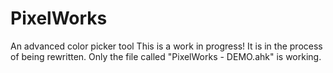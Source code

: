 # PixelWorks
An advanced color picker tool
This is a work in progress! It is in the process of being rewritten. Only the file called "PixelWorks - DEMO.ahk" is working.
